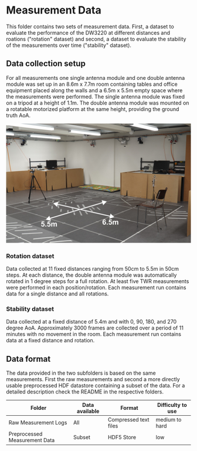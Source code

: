 # Measurement Data

This folder contains two sets of measurement data. First, a dataset to
evaluate the performance of the DW3220 at different distances and roations
("rotation" dataset) and second, a dataset to evaluate the stability of the
measurements over time ("stability" dataset).

## Data collection setup

For all measurements one single antenna module and one double antenna module
was set up in an 8.6m x 7.7m room containing tables and office equipment
placed along the walls and a 6.5m x 5.5m empty space where the measurements
were performed. The single antenna module was fixed on a tripod at a height of
1.1m. The double antenna module was mounted on a rotatable motorized platform
at the same height, providing the ground truth AoA.

![Recording Setup](../Figures/setup.jpg)

### Rotation dataset

Data collected at 11 fixed distances ranging from 50cm to 5.5m in 50cm
steps. At each distance, the double antenna module was automatically rotated
in 1 degree steps for a full rotation. At least five TWR measurements were
performed in each position/rotation. Each measurement run contains data for a
single distance and all rotations.

### Stability dataset

Data collected at a fixed distance of 5.4m and with 0, 90, 180, and 270 degree
AoA. Approximately 3000 frames are collected over a period of 11 minutes with
no movement in the room. Each measurement run contains data at a fixed
distance and rotation.

## Data format

The data provided in the two subfolders is based on the same
measurements. First the raw measurements and second a more directly usable
preprocessed HDF datastore containing a subset of the data. For a detailed
description check the README in the respective folders.

| Folder                        | Data available | Format                | Difficulty to use |
|-------------------------------|----------------|-----------------------|-------------------|
| Raw Measurement Logs          | All            | Compressed text files | medium to hard    |
| Preprocessed Measurement Data | Subset         | HDF5 Store            | low               |
